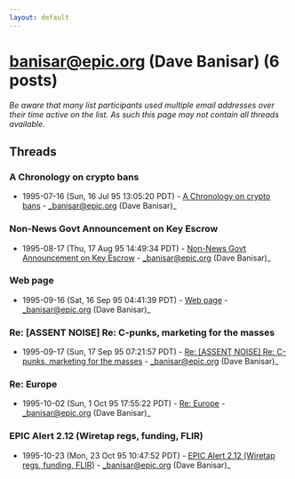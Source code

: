 ```yaml
---
layout: default
---
```


# banisar@epic.org (Dave Banisar) (6 posts)

_Be aware that many list participants used multiple email addresses over their time active on the list. As such this page may not contain all threads available._

## Threads

### A Chronology on crypto bans
+ 1995-07-16 (Sun, 16 Jul 95 13:05:20 PDT) - [A Chronology on crypto bans](/archive/1995/07/911accda12bb31427e9f0542edf23059a1977684c6ced91be9da3d22bc2bc295) - _banisar@epic.org (Dave Banisar)_

### Non-News Govt Announcement on Key Escrow
+ 1995-08-17 (Thu, 17 Aug 95 14:49:34 PDT) - [Non-News Govt Announcement on Key Escrow](/archive/1995/08/8ad6759fe00523f1cffa4fab5c6f5acbc3c2e81eceac8e8ca68265d6c66e99c1) - _banisar@epic.org (Dave Banisar)_

### Web page
+ 1995-09-16 (Sat, 16 Sep 95 04:41:39 PDT) - [Web page](/archive/1995/09/d1d4ea1f0b3c422a8cd6118651217e3f63a84a7ee774798b4a57148abe20b02a) - _banisar@epic.org (Dave Banisar)_

### Re: [ASSENT NOISE] Re: C-punks, marketing for the masses
+ 1995-09-17 (Sun, 17 Sep 95 07:21:57 PDT) - [Re: [ASSENT NOISE] Re: C-punks, marketing for the masses](/archive/1995/09/613e4ffa45abe003e0b0a4463743a18834556244f2b7f1ecd1bb02d6840cfeb9) - _banisar@epic.org (Dave Banisar)_

### Re: Europe
+ 1995-10-02 (Sun, 1 Oct 95 17:55:22 PDT) - [Re: Europe](/archive/1995/10/e40bb496afbefe222f880792b8ac56fae6857f2e506042c57ec637a14aa7ee5c) - _banisar@epic.org (Dave Banisar)_

### EPIC Alert 2.12 (Wiretap regs, funding, FLIR)
+ 1995-10-23 (Mon, 23 Oct 95 10:47:52 PDT) - [EPIC Alert 2.12 (Wiretap regs, funding, FLIR)](/archive/1995/10/678f739b164ccc892e3658591c34b2d773efca2afc853c606009ac064719becd) - _banisar@epic.org (Dave Banisar)_

